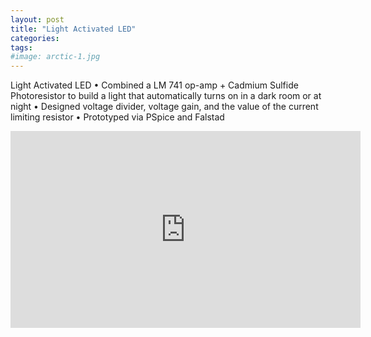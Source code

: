```yaml
---
layout: post
title: "Light Activated LED"
categories:
tags:
#image: arctic-1.jpg
---
```


Light Activated LED
•	Combined a LM 741 op-amp + Cadmium Sulfide Photoresistor to build a light that automatically turns on in a dark room or at night
•	Designed voltage divider, voltage gain, and the value of the current limiting resistor
•	Prototyped via PSpice and Falstad

<iframe width="560" height="315" src="https://www.youtube.com/watch?v=BqEoQpdSOpM&ab_channel=SalvadorRosas" frameborder="0" allowfullscreen></iframe>



